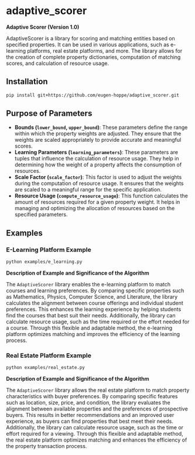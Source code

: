 # adaptive_scorer

**Adaptive Scorer (Version 1.0)**

AdaptiveScorer is a library for scoring and matching entities based on specified properties. It can be used in various applications, such as e-learning platforms, real estate platforms, and more. The library allows for the creation of complete property dictionaries, computation of matching scores, and calculation of resource usage.


## Installation
```bash
pip install git+https://github.com/eugen-hoppe/adaptive_scorer.git
```


## Purpose of Parameters

- **Bounds (`lower_bound`, `upper_bound`)**: These parameters define the range within which the property weights are adjusted. They ensure that the weights are scaled appropriately to provide accurate and meaningful scores.
- **Learning Parameters (`learning_parameters`)**: These parameters are tuples that influence the calculation of resource usage. They help in determining how the weight of a property affects the consumption of resources.
- **Scale Factor (`scale_factor`)**: This factor is used to adjust the weights during the computation of resource usage. It ensures that the weights are scaled to a meaningful range for the specific application.
- **Resource Usage (`compute_resource_usage`)**: This function calculates the amount of resources required for a given property weight. It helps in managing and optimizing the allocation of resources based on the specified parameters.


## Examples

### E-Learning Platform Example

```bash
python examples/e_learning.py
```

**Description of Example and Significance of the Algorithm**

The `AdaptiveScorer` library enables the e-learning platform to match courses and learning preferences. By comparing specific properties such as Mathematics, Physics, Computer Science, and Literature, the library calculates the alignment between course offerings and individual student preferences. This enhances the learning experience by helping students find the courses that best suit their needs. Additionally, the library can calculate resource usage, such as the time required or the effort needed for a course. Through this flexible and adaptable method, the e-learning platform optimizes matching and improves the efficiency of the learning process.

### Real Estate Platform Example

```bash
python examples/real_estate.py
```

**Description of Example and Significance of the Algorithm**

The `AdaptiveScorer` library allows the real estate platform to match property characteristics with buyer preferences. By comparing specific features such as location, size, price, and condition, the library evaluates the alignment between available properties and the preferences of prospective buyers. This results in better recommendations and an improved user experience, as buyers can find properties that best meet their needs. Additionally, the library can calculate resource usage, such as the time or effort required for a viewing. Through this flexible and adaptable method, the real estate platform optimizes matching and enhances the efficiency of the property transaction process.
